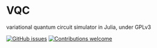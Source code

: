 # VQC
variational quantum circuit simulator in Julia, under GPLv3

[![GitHub issues](https://img.shields.io/github/issues/DUENAIVE/codecov?label=issues&logoColor=yellow)](https://github.com/supremacyfuture/VQC/issues)
[![Contributions welcome](https://img.shields.io/badge/contributions-welcome-brightgreen.svg)](CONTRIBUTING.md)
